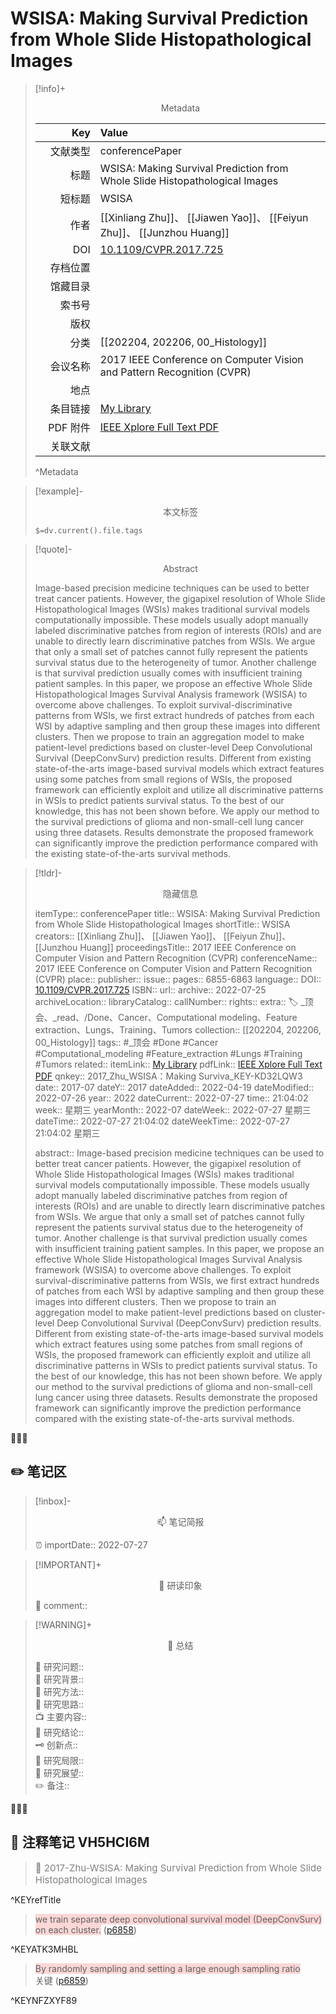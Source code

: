 # WSISA: Making Survival Prediction from Whole Slide Histopathological Images
> [!info]+ <center>Metadata</center>
> 
> |<div style="width: 5em">Key</div>|Value|
> |--:|:--|
> |文献类型|conferencePaper|
> |标题|WSISA: Making Survival Prediction from Whole Slide Histopathological Images|
> |短标题|WSISA|
> |作者|[[Xinliang Zhu]]、 [[Jiawen Yao]]、 [[Feiyun Zhu]]、 [[Junzhou Huang]]|
> |DOI|[10.1109/CVPR.2017.725](https://doi.org/10.1109/CVPR.2017.725)|
> |存档位置||
> |馆藏目录||
> |索书号||
> |版权||
> |分类|[[202204, 202206, 00_Histology]]|
> |会议名称|2017 IEEE Conference on Computer Vision and Pattern Recognition (CVPR)|
> |地点||
> |条目链接|[My Library](zotero://select/library/items/KD32LQW3)|
> |PDF 附件|[IEEE Xplore Full Text PDF](zotero://open-pdf/library/items/VH5HCI6M)|
> |关联文献||
> ^Metadata


> [!example]- <center>本文标签</center>
> 
> `$=dv.current().file.tags`


> [!quote]- <center>Abstract</center>
> 
> Image-based precision medicine techniques can be used to better treat cancer patients. However, the gigapixel resolution of Whole Slide Histopathological Images (WSIs) makes traditional survival models computationally impossible. These models usually adopt manually labeled discriminative patches from region of interests (ROIs) and are unable to directly learn discriminative patches from WSIs. We argue that only a small set of patches cannot fully represent the patients survival status due to the heterogeneity of tumor. Another challenge is that survival prediction usually comes with insufficient training patient samples. In this paper, we propose an effective Whole Slide Histopathological Images Survival Analysis framework (WSISA) to overcome above challenges. To exploit survival-discriminative patterns from WSIs, we first extract hundreds of patches from each WSI by adaptive sampling and then group these images into different clusters. Then we propose to train an aggregation model to make patient-level predictions based on cluster-level Deep Convolutional Survival (DeepConvSurv) prediction results. Different from existing state-of-the-arts image-based survival models which extract features using some patches from small regions of WSIs, the proposed framework can efficiently exploit and utilize all discriminative patterns in WSIs to predict patients survival status. To the best of our knowledge, this has not been shown before. We apply our method to the survival predictions of glioma and non-small-cell lung cancer using three datasets. Results demonstrate the proposed framework can significantly improve the prediction performance compared with the existing state-of-the-arts survival methods.


> [!tldr]- <center>隐藏信息</center>
> 
> itemType:: conferencePaper
> title:: WSISA: Making Survival Prediction from Whole Slide Histopathological Images
> shortTitle:: WSISA
> creators:: [[Xinliang Zhu]]、 [[Jiawen Yao]]、 [[Feiyun Zhu]]、 [[Junzhou Huang]]
> proceedingsTitle:: 2017 IEEE Conference on Computer Vision and Pattern Recognition (CVPR)
> conferenceName:: 2017 IEEE Conference on Computer Vision and Pattern Recognition (CVPR)
> place:: 
> publisher:: 
> issue:: 
> pages:: 6855-6863
> language:: 
> DOI:: [10.1109/CVPR.2017.725](https://doi.org/10.1109/CVPR.2017.725)
> ISBN:: 
> url:: []()
> archive:: 2022-07-25
> archiveLocation:: 
> libraryCatalog:: 
> callNumber:: 
> rights:: 
> extra:: 🏷️ _顶会、_read、/Done、Cancer、Computational modeling、Feature extraction、Lungs、Training、Tumors
> collection:: [[202204, 202206, 00_Histology]]
> tags:: #_顶会 #Done #Cancer #Computational_modeling #Feature_extraction #Lungs #Training #Tumors
> related:: 
> itemLink:: [My Library](zotero://select/library/items/KD32LQW3)
> pdfLink:: [IEEE Xplore Full Text PDF](zotero://open-pdf/library/items/VH5HCI6M)
> qnkey:: 2017_Zhu_WSISA：Making Surviva_KEY-KD32LQW3
> date:: 2017-07
> dateY:: 2017
> dateAdded:: 2022-04-19
> dateModified:: 2022-07-26
> year:: 2022
> dateCurrent:: 2022-07-27
> time:: 21:04:02
> week:: 星期三
> yearMonth:: 2022-07
> dateWeek:: 2022-07-27 星期三
> dateTime:: 2022-07-27 21:04:02
> dateWeekTime:: 2022-07-27 21:04:02 星期三
> 
> abstract:: Image-based precision medicine techniques can be used to better treat cancer patients. However, the gigapixel resolution of Whole Slide Histopathological Images (WSIs) makes traditional survival models computationally impossible. These models usually adopt manually labeled discriminative patches from region of interests (ROIs) and are unable to directly learn discriminative patches from WSIs. We argue that only a small set of patches cannot fully represent the patients survival status due to the heterogeneity of tumor. Another challenge is that survival prediction usually comes with insufficient training patient samples. In this paper, we propose an effective Whole Slide Histopathological Images Survival Analysis framework (WSISA) to overcome above challenges. To exploit survival-discriminative patterns from WSIs, we first extract hundreds of patches from each WSI by adaptive sampling and then group these images into different clusters. Then we propose to train an aggregation model to make patient-level predictions based on cluster-level Deep Convolutional Survival (DeepConvSurv) prediction results. Different from existing state-of-the-arts image-based survival models which extract features using some patches from small regions of WSIs, the proposed framework can efficiently exploit and utilize all discriminative patterns in WSIs to predict patients survival status. To the best of our knowledge, this has not been shown before. We apply our method to the survival predictions of glioma and non-small-cell lung cancer using three datasets. Results demonstrate the proposed framework can significantly improve the prediction performance compared with the existing state-of-the-arts survival methods.


👣➿👣


## ✏️ 笔记区

>[!inbox]- <center>📫 笔记简报</center>
>
> ⏰ importDate:: 2022-07-27

> [!IMPORTANT]+ <center>🌱 研读印象</center>  
>
>📌 comment::  

> [!WARNING]+ <center>🐣 总结</center>  
>
>🎯 研究问题::  
🔎 研究背景::  
🚀 研究方法::  
🐔 研究思路::  
📺 主要内容::  
🎉 研究结论::  
🗝️ 创新点::  
💩 研究局限::  
🐾 研究展望::  
✏️ 备注::  


👣➿👣

## 📝 注释笔记 VH5HCI6M

> <span style="font-size: 15px;color: gray">📍 2017-Zhu-WSISA: Making Survival Prediction from Whole Slide Histopathological Images</span>

^KEYrefTitle

> <span class="highlight" style="background-color: #ff666640">we train separate deep convolutional survival model (DeepConvSurv) on each cluster.</span> ([p6858](zotero://open-pdf/library/items/VH5HCI6M?page=6858&annotation=ATK3MHBL))

^KEYATK3MHBL

> <span class="highlight" style="background-color: #ff666640">By randomly sampling and setting a large enough sampling ratio</span>  
> 关键 ([p6859](zotero://open-pdf/library/items/VH5HCI6M?page=6859&annotation=NFZXYF89))

^KEYNFZXYF89








